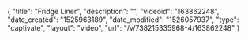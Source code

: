 {
    "title": "Fridge Liner",
    "description": "",
    "videoid": "163862248",
    "date_created": "1525963189",
    "date_modified": "1526057937",
    "type": "captivate",
    "layout": "video",
    "url": "\/v\/738215335968-4\/163862248"
}